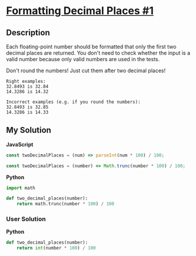# [Formatting Decimal Places #1](https://www.codewars.com/kata/5641c3f809bf31f008000042)

## Description

Each floating-point number should be formatted that only the first two decimal places are returned. You don't need to check whether the input is a valid number because only valid numbers are used in the tests.

Don't round the numbers! Just cut them after two decimal places!

```
Right examples:
32.8493 is 32.84
14.3286 is 14.32

Incorrect examples (e.g. if you round the numbers):
32.8493 is 32.85
14.3286 is 14.33
```

## My Solution

**JavaScript**

```js
const twoDecimalPlaces = (num) => parseInt(num * 100) / 100;
```

```js
const twoDecimalPlaces = (number) => Math.trunc(number * 100) / 100;
```

**Python**

```py
import math

def two_decimal_places(number):
    return math.trunc(number * 100) / 100
```

### User Solution

**Python**

```py
def two_decimal_places(number):
    return int(number * 100) / 100
```
